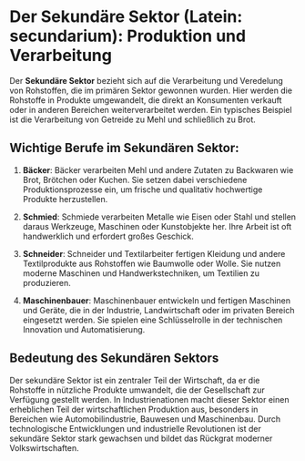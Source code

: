 # Der Sekundäre Sektor (Latein: secundarium): Produktion und Verarbeitung

Der **Sekundäre Sektor** bezieht sich auf die Verarbeitung und Veredelung von Rohstoffen, die im primären Sektor gewonnen wurden. Hier werden die Rohstoffe in Produkte umgewandelt, die direkt an Konsumenten verkauft oder in anderen Bereichen weiterverarbeitet werden. Ein typisches Beispiel ist die Verarbeitung von Getreide zu Mehl und schließlich zu Brot.

## Wichtige Berufe im Sekundären Sektor:

1. **Bäcker**: Bäcker verarbeiten Mehl und andere Zutaten zu Backwaren wie Brot, Brötchen oder Kuchen. Sie setzen dabei verschiedene Produktionsprozesse ein, um frische und qualitativ hochwertige Produkte herzustellen.

2. **Schmied**: Schmiede verarbeiten Metalle wie Eisen oder Stahl und stellen daraus Werkzeuge, Maschinen oder Kunstobjekte her. Ihre Arbeit ist oft handwerklich und erfordert großes Geschick.

3. **Schneider**: Schneider und Textilarbeiter fertigen Kleidung und andere Textilprodukte aus Rohstoffen wie Baumwolle oder Wolle. Sie nutzen moderne Maschinen und Handwerkstechniken, um Textilien zu produzieren.

4. **Maschinenbauer**: Maschinenbauer entwickeln und fertigen Maschinen und Geräte, die in der Industrie, Landwirtschaft oder im privaten Bereich eingesetzt werden. Sie spielen eine Schlüsselrolle in der technischen Innovation und Automatisierung.

## Bedeutung des Sekundären Sektors

Der sekundäre Sektor ist ein zentraler Teil der Wirtschaft, da er die Rohstoffe in nützliche Produkte umwandelt, die der Gesellschaft zur Verfügung gestellt werden. In Industrienationen macht dieser Sektor einen erheblichen Teil der wirtschaftlichen Produktion aus, besonders in Bereichen wie Automobilindustrie, Bauwesen und Maschinenbau. Durch technologische Entwicklungen und industrielle Revolutionen ist der sekundäre Sektor stark gewachsen und bildet das Rückgrat moderner Volkswirtschaften.
